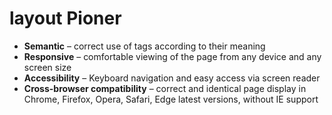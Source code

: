 # layout Pioner

- **Semantic** – correct use of tags according to their meaning
- **Responsive** – comfortable viewing of the page from any device and any screen size
- **Accessibility** – Keyboard navigation and easy access via screen reader
- **Cross-browser compatibility** – correct and identical page display in Chrome, Firefox, Opera, Safari, Edge latest versions, without IE support
